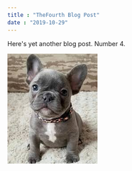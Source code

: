 ```yaml
---
title : "TheFourth Blog Post"
date : "2019-10-29"
---
```


Here's yet another blog post. Number 4.

![French Bulldog](french-bulldog1.jpg)